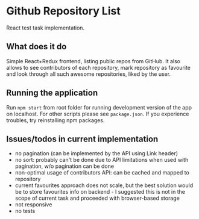 # Github Repository List

React test task implementation.

## What does it do

Simple React+Redux frontend, listing public repos from GitHub. It also allows to see contributors of each repository, mark repository as favourite and look through all such awesome repositories, liked by the user.

## Running the application

Run `npm start` from root folder for running development version of the app on localhost. For other scripts please see `package.json`.
If you experience troubles, try reinstalling npm packages.

## Issues/todos in current implementation

* no pagination (can be implemented by the API using Link header)
* no sort: probably can't be done due to API limitations when used with pagination, w/o pagination can be done
* non-optimal usage of contributors API: can be cached and mapped to repository
* current favourites approach does not scale, but the best solution would be to store favourites info on backend - I suggested this is not in the scope of current task and proceeded with browser-based storage
* not responsive
* no tests